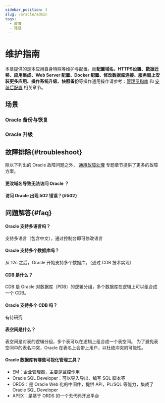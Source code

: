 ```yaml
---
sidebar_position: 3
slug: /oracle/admin
tags:
  - 故障
  - 路径
---
```



# 维护指南

本章提供的是本应用自身特殊等维护与配置。而**配置域名、HTTPS设置、数据迁移、应用集成、Web Server 配置、Docker 配置、修改数据库连接、服务器上安装更多应用、操作系统升级、快照备份**等操作通用操作请参考：[管理员指南](../administrator) 和 [安装后配置](../install/setup) 相关章节。

## 场景

### Oracle 备份与恢复

### Oracle 升级

## 故障排除{#troubleshoot}

除以下列出的 Oracle 故障问题之外， [通用故障处理](../troubleshoot) 专题章节提供了更多的故障方案。  

#### 更改域名导致无法访问 Oracle ？

#### 访问 Oracle 出现 502 错误？{#502}


## 问题解答{#faq}

#### Oracle 支持多语言吗？

支持多语言（包含中文），通过控制台即可修改语言

#### Oracle 支持多个数据库吗？

从 12c 之后，Oracle 开始支持多个数据库。（通过 CDB 技术实现）

#### CDB 是什么？

CDB 是 Oracle 对数据库（PDB）的逻辑分组，多个数据库在逻辑上可以组合成一个 CDB。

#### Oracle 支持多个 CDB 吗？

有待研究

#### 表空间是什么？

表空间是对表的逻辑分组，多个表可以在逻辑上组合成一个表空间。 为了避免表空间中的表名冲突，Oracle 在表名上会带上用户，以杜绝冲突的可能性。  

#### Oracle 数据库有哪些可视化管理工具？

* EM：企业管理器，主要是监控作用
* Oracle SQL Developer：可以导入导出、编写 SQL 脚本等
* ORDS：是 Oracle Web 化的中间件，提供 API，PL/SQL 等能力，集成了 Oracle SQL Developer
* APEX：是基于 ORDS 的一个无代码开发平台


